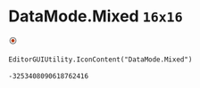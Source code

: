 # DataMode.Mixed `16x16`
<img src="/img/DataMode.Mixed.png" width=16 height=16>

``` CSharp
EditorGUIUtility.IconContent("DataMode.Mixed")
```
```
-3253408090618762416
```
